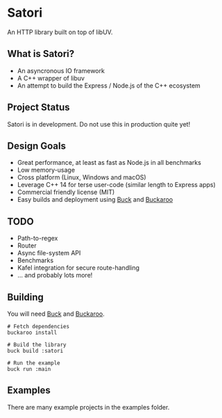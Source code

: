 # Satori

An HTTP library built on top of libUV.


## What is Satori?

 - An asyncronous IO framework
 - A C++ wrapper of libuv
 - An attempt to build the Express / Node.js of the C++ ecosystem


## Project Status

Satori is in development. Do not use this in production quite yet!


## Design Goals

 * Great performance, at least as fast as Node.js in all benchmarks
 * Low memory-usage
 * Cross platform (Linux, Windows and macOS)
 * Leverage C++ 14 for terse user-code (similar length to Express apps)
 * Commercial friendly license (MIT)
 * Easy builds and deployment using [Buck](https://buckbuild.com) and [Buckaroo](https://buckaroo.pm)


## TODO

 * Path-to-regex
 * Router
 * Async file-system API
 * Benchmarks
 * Kafel integration for secure route-handling
 * ... and probably lots more!


## Building

You will need [Buck](https://buckbuild.com) and [Buckaroo](https://buckaroo.pm).

```
# Fetch dependencies
buckaroo install

# Build the library
buck build :satori

# Run the example
buck run :main
```


## Examples

There are many example projects in the examples folder. 
